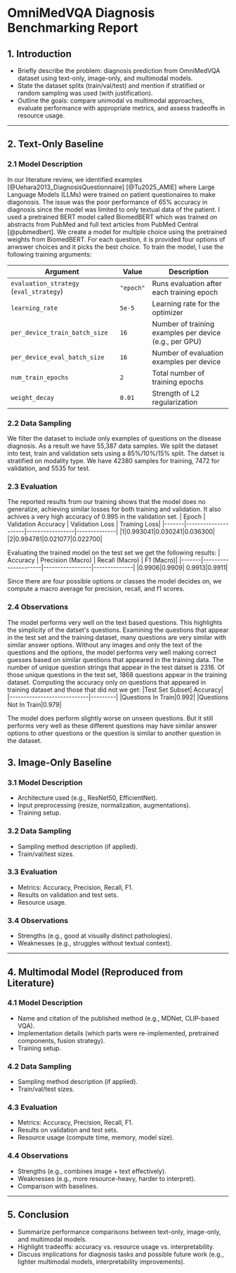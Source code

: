# OmniMedVQA Diagnosis Benchmarking Report

## 1. Introduction
- Briefly describe the problem: diagnosis prediction from OmniMedVQA dataset using text-only, image-only, and multimodal models.
- State the dataset splits (train/val/test) and mention if stratified or random sampling was used (with justification).
- Outline the goals: compare unimodal vs multimodal approaches, evaluate performance with appropriate metrics, and assess tradeoffs in resource usage.

---

## 2. Text-Only Baseline
### 2.1 Model Description
In our literature review, we identified examples [@Uehara2013_DiagnosisQuestionnaire] [@Tu2025_AMIE] where Large Language Models (LLMs) were trained on patient questionaires to make diagonosis. The issue was the poor performance of 65% accuracy in diagnosis since the model was limited to only textual data of the patient. I used a pretrained BERT model called BiomedBERT which was trained on abstracts from PubMed and full text articles from PubMed Central [@pubmedbert]. We create a model for multiple choice using the pretrained weights from BiomedBERT. For each question, it is provided four options of anwswer choices and it picks the best choice. To train the model, I use the following training arguments:

| Argument | Value | Description |
|-----------|--------|-------------|
| `evaluation_strategy` (`eval_strategy`) | `"epoch"` | Runs evaluation after each training epoch |
| `learning_rate` | `5e-5` | Learning rate for the optimizer |
| `per_device_train_batch_size` | `16` | Number of training examples per device (e.g., per GPU) |
| `per_device_eval_batch_size` | `16` | Number of evaluation examples per device |
| `num_train_epochs` | `2` | Total number of training epochs |
| `weight_decay` | `0.01` | Strength of L2 regularization |

### 2.2 Data Sampling
We filter the dataset to include only examples of questions on the disease diagnosis. As a result we have 55,387 data samples. We split the dataset into test, train and validation sets using a 85%/10%/15% split. The datset is stratified on modality type. We have 42380 samples for training, 7472 for validation, and 5535 for test. 

### 2.3 Evaluation
The reported results from our training shows that the model does no generalize, achieving similar losses for both training and validation. It also achives a very high accuracy of 0.995 in the validation set. 
| Epoch | Validation Accuracy | Validation Loss | Training Loss|
|-------|---------------------|-----------------|--------------|
|1|0.993041|0.030241|0.036300|
|2|0.994781|0.021077|0.022700|

Evaluating the trained model on the test set we get the following results:
| Accuracy | Precision (Macro) | Recall (Macro) | F1 (Macro)|
|-------|---------------------|-----------------|--------------|
|0.9906|0.9909| 0.9913|0.9911|

Since there are four possible options or classes the model decides on, we compute a macro average for precision, recall, and f1 scores. 

### 2.4 Observations
The model performs very well on the text based questions. This highlights the simplicity of the datset's questions. Examining the questions that appear in the test set and the training dataset, many questions are very similar with similar answer options. Without any images and only the text of the questions and the options, the model performs very well making correct guesses based on similar questions that appeared in the training data. The number of unique question strings that appear in the test datset is 2316. Of those unique questions in the test set, 1868 questions appear in the training dataset. Computing the accuracy only on questions that appeared in training dataset and those that did not we get:
|Test Set Subset| Accuracy|
|----------------------------|---------|
|Questions In Train|0.992|
|Questions Not In Train|0.979|

The model does perform slightly worse on unseen questions. But it still performs very well as these different questions may have similar answer options to other questions or the question is similar to another question in the dataset.

## 3. Image-Only Baseline
### 3.1 Model Description
- Architecture used (e.g., ResNet50, EfficientNet).
- Input preprocessing (resize, normalization, augmentations).
- Training setup.

### 3.2 Data Sampling
- Sampling method description (if applied).
- Train/val/test sizes.

### 3.3 Evaluation
- Metrics: Accuracy, Precision, Recall, F1.
- Results on validation and test sets.
- Resource usage.

### 3.4 Observations
- Strengths (e.g., good at visually distinct pathologies).
- Weaknesses (e.g., struggles without textual context).

---

## 4. Multimodal Model (Reproduced from Literature)
### 4.1 Model Description
- Name and citation of the published method (e.g., MDNet, CLIP-based VQA).
- Implementation details (which parts were re-implemented, pretrained components, fusion strategy).
- Training setup.

### 4.2 Data Sampling
- Sampling method description (if applied).
- Train/val/test sizes.

### 4.3 Evaluation
- Metrics: Accuracy, Precision, Recall, F1.
- Results on validation and test sets.
- Resource usage (compute time, memory, model size).

### 4.4 Observations
- Strengths (e.g., combines image + text effectively).
- Weaknesses (e.g., more resource-heavy, harder to interpret).
- Comparison with baselines.

---

## 5. Conclusion
- Summarize performance comparisons between text-only, image-only, and multimodal models.
- Highlight tradeoffs: accuracy vs. resource usage vs. interpretability.
- Discuss implications for diagnosis tasks and possible future work (e.g., lighter multimodal models, interpretability improvements).
